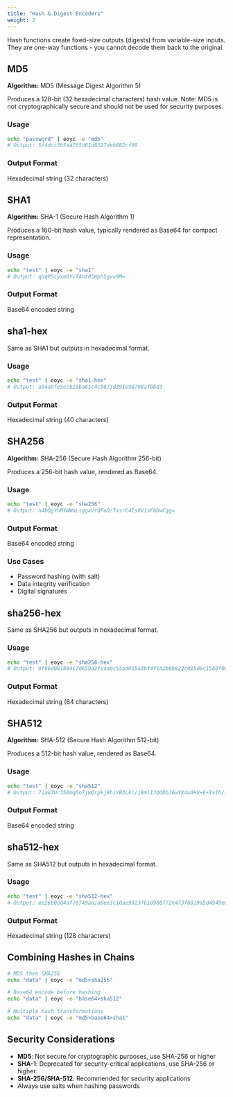```yaml
---
title: "Hash & Digest Encoders"
weight: 2
---
```


Hash functions create fixed-size outputs (digests) from variable-size inputs. They are one-way functions - you cannot decode them back to the original.

## MD5

**Algorithm:** MD5 (Message Digest Algorithm 5)

Produces a 128-bit (32 hexadecimal characters) hash value. Note: MD5 is not cryptographically secure and should not be used for security purposes.

### Usage

```bash
echo "password" | eoyc -e "md5"
# Output: 5f4dcc3b5aa765d61d8327deb882cf99
```

### Output Format

Hexadecimal string (32 characters)

## SHA1

**Algorithm:** SHA-1 (Secure Hash Algorithm 1)

Produces a 160-bit hash value, typically rendered as Base64 for compact representation.

### Usage

```bash
echo "test" | eoyc -e "sha1"
# Output: qUqP5cyxm6YcTAhz05Hph5gvu9M=
```

### Output Format

Base64 encoded string

## sha1-hex

Same as SHA1 but outputs in hexadecimal format.

### Usage

```bash
echo "test" | eoyc -e "sha1-hex"
# Output: a94a8fe5ccb19ba61c4c0873d391e987982fbbd3
```

### Output Format

Hexadecimal string (40 characters)

## SHA256

**Algorithm:** SHA-256 (Secure Hash Algorithm 256-bit)

Produces a 256-bit hash value, rendered as Base64.

### Usage

```bash
echo "test" | eoyc -e "sha256"
# Output: n4bQgYhMfWWaL+qgxVrQFaO/TxsrC4Is0V1sFbDwCgg=
```

### Output Format

Base64 encoded string

### Use Cases

- Password hashing (with salt)
- Data integrity verification
- Digital signatures

## sha256-hex

Same as SHA256 but outputs in hexadecimal format.

### Usage

```bash
echo "test" | eoyc -e "sha256-hex"
# Output: 9f86d081884c7d659a2feaa0c55ad015a3bf4f1b2b0b822cd15d6c15b0f00a08
```

### Output Format

Hexadecimal string (64 characters)

## SHA512

**Algorithm:** SHA-512 (Secure Hash Algorithm 512-bit)

Produces a 512-bit hash value, rendered as Base64.

### Usage

```bash
echo "test" | eoyc -e "sha512"
# Output: 7iaw3Ur350mqGo7jwQrpkj9hiYB3Lkc/iBml1JQODbJ6wYX4oOHV+E+IvIh/1nsUNzLDBMxfqa2Ob1f1ACio/w==
```

### Output Format

Base64 encoded string

## sha512-hex

Same as SHA512 but outputs in hexadecimal format.

### Usage

```bash
echo "test" | eoyc -e "sha512-hex"
# Output: ee26b0dd4af7e749aa1a8ee3c10ae9923f618980772e473f8819a5d4940e0db27ac185f8a0e1d5f84f88bc887fff5b143712c026c914a1acd0c1d0e7c5e5b48e
```

### Output Format

Hexadecimal string (128 characters)

## Combining Hashes in Chains

```bash
# MD5 then SHA256
echo "data" | eoyc -e "md5>sha256"

# Base64 encode before hashing
echo "data" | eoyc -e "base64>sha512"

# Multiple hash transformations
echo "data" | eoyc -e "md5>base64>sha1"
```

## Security Considerations

- **MD5**: Not secure for cryptographic purposes, use SHA-256 or higher
- **SHA-1**: Deprecated for security-critical applications, use SHA-256 or higher
- **SHA-256/SHA-512**: Recommended for security applications
- Always use salts when hashing passwords
